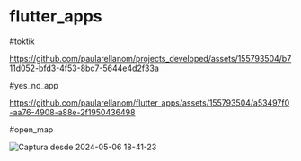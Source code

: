 # flutter_apps



#toktik




https://github.com/paularellanom/projects_developed/assets/155793504/b711d052-bfd3-4f53-8bc7-5644e4d2f33a




#yes_no_app



https://github.com/paularellanom/flutter_apps/assets/155793504/a53497f0-aa76-4908-a88e-2f1950436498





#open_map



![Captura desde 2024-05-06 18-41-23](https://github.com/paularellanom/flutter_apps/assets/155793504/69256c3b-e99b-4702-b827-fd79a026a454)






